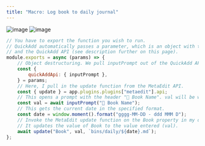 ```yaml
---
title: "Macro: Log book to daily journal"
---
```


![image](https://user-images.githubusercontent.com/29108628/121774885-d1bedc00-cb84-11eb-9776-d1cdd353e99e.png)
![image](https://user-images.githubusercontent.com/29108628/121774905-ef8c4100-cb84-11eb-9657-b24759096886.png)

```js
// You have to export the function you wish to run.
// QuickAdd automatically passes a parameter, which is an object with the Obsidian app object
// and the QuickAdd API (see description further on this page).
module.exports = async (params) => {
	// Object destructuring. We pull inputPrompt out of the QuickAdd API in params.
	const {
		quickAddApi: { inputPrompt },
	} = params;
	// Here, I pull in the update function from the MetaEdit API.
	const { update } = app.plugins.plugins["metaedit"].api;
	// This opens a prompt with the header "📖 Book Name". val will be whatever you enter.
	const val = await inputPrompt("📖 Book Name");
	// This gets the current date in the specified format.
	const date = window.moment().format("gggg-MM-DD - ddd MMM D");
	// Invoke the MetaEdit update function on the Book property in my daily journal note.
	// It updates the value of Book to the value entered (val).
	await update("Book", val, `bins/daily/${date}.md`);
};
```
